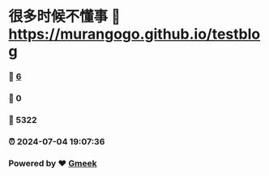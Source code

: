 # 很多时候不懂事 :link: https://murangogo.github.io/testblog 
### :page_facing_up: [6](https://murangogo.github.io/testblog/tag.html) 
### :speech_balloon: 0 
### :hibiscus: 5322 
### :alarm_clock: 2024-07-04 19:07:36 
### Powered by :heart: [Gmeek](https://github.com/Meekdai/Gmeek)
